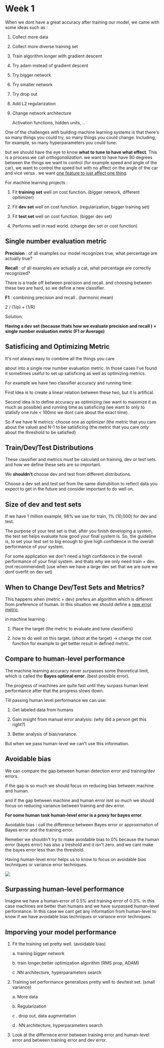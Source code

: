 # Week 1

When we dont have a great accuracy after training our model, we came with some ideas such as :

1) Collect more data

2) Collect more diverse training set

3) Train algorithm longer with gradient descent

4) Try adam instead of gradient descent

5) Try bigger network

6) Try smaller network

7) Try drop out

8) Add L2 regularization

9) Change network architecture 
   
   Activation functions, hidden units, ..

One of the challenges with building machine learning systems is that there's so many things you could try, so many things you could change. Including, for example, so many hyperparameters you could tune.

but we should have the eye to know **what to tune to have what effect**. This is a process we call *orthogonalization*. we want to have have 90 degrees between the things we want to control (for example speed and angle of the car), we want to control the speed but with no affect on the angle of the car and vice versa . we want <u>one feature to just affect one thing</u>.

For machine learning projects :

1. Fit **training set** well on cost function. (bigger network, different opitimizer)

2. Fit **dev set** well on cost function. (regularization, bigger training set)

3. Fit **test set** well on cost function. (bigger dev set)

4. Performs well in read world. (change dev set or cost function)

## Single number evaluation metric

**Precision**  : of all examples our model recognizes true, what percentage are actually true?

**Recall** : of all examples are actually a cat, what percentage are correctly recognized?

There is a trade off between precision and recall. and choosing between these two are hard, so we define a new classifier.

**F1** : combining precision and recall . (harmonic mean)  

2 / (1/p) + (1/R)

Solution: 

**Having a dev set (because thats how we evaluate precision and recall ) + single number evaluation metric (F1 or Average)**

## Satisficing and Optimizing Metric

It's not always easy to combine all the things you care 

about into a single row number evaluation metric. In those cases I've found it sometimes useful to set up satisficing as well as optimizing metrics. 

For example we have two classifier accuracy and running time:

First idea is to create a linear relation between these two, but it is artifical.

Second idea is to define accuracy as optimizing (we want to maximize it as much as possible) and running time as satisficing (we want to only to statisfy one rule < 100ms we dont care about the exact time).

So if we have N metrics: choose one as optimizer (the metric that you care about the value) and N-1 to be satisficing (the metric that you care only about the threshold to be satisfied)

## Train/Dev/Test Distributions

These classifier and metrics must be calculatd on training, dev or test sets. and how we define these sets are so important.

We **shouldn't** choose dev and test from different distributions.

Choose a dev set and test set from the same distrubition to reflect data you expect to get in the future and consider important to do well on.

## Size of dev and test sets

If we have 1 million example, 98% we use for train, 1% (10,000) for dev and test.

The purpose of your test set is that, after you finish developing a system, the test set helps evaluate how good your final system is. So, the guideline is, to set your test set to big enough to give high confidence in the overall performance of your system.

For some application we don't need a high confidence in the overall performance of your final system. and thats why we only need train + dev. (not recommended) (use when we have a large dev set that we are sure we dont overfit on dev set)

## When to Change Dev/Test Sets and Metrics?

This happens when (metric + dev) prefers an algorithm which is different from preference of human. In this situation we should define a <u>new error metric</u>.

in machine learning :

1. Place the target (the metric to evaluate and tune classifiers)

2. how to do well on this target. (shoot at the target) -> change the cost function for example to get better result in defined metric.

## Compare to human-level performance

The machine learning accuracy never surpasses some theoretical limit, which is called the **Bayes optimal error**. (best possible error).

The progress of machines are quite fast until they surpass human level performance after that the progress slows down.

Till passing human level performance we can use:

1. Get labeled data from humans

2. Gain insight from manual error analysis: (why did a person get this right?)

3. Better analysis of bias/variance.

But when we pass human-level we can't use this information.

## Avoidable bias

We can compare the gap between human detection error and training/dev errors. 

if the gap is so much we should focus on reducing bias between machine and human.

and if the gap between machine and human error isnt so much we should focus on reducing variance between training and dev error.

**For some human task human-level error is a proxy for bayes error**.

Avoidable bias : call the difference between Bayes error or approximation of Bayes error and the training error.

Remeber we shouldn't try to make avoidable bias to 0% because the human error (bayes error) has also a treshold and it isn't zero. and we cant make the bayes error less than the threshold.

Having human-level error helps us to know to focus on avoidable bias techniques or variance error techniques.

![](https://github.com/rojinakashefi/Intro-to-Artificial-Intelligence/blob/main/Structuring%20Machine%20Learning%20Projects/pictures/avoidable-bias.png)

## Surpassing human-level performance

Imagine we have a human-error of 0.5%  and training error of 0.3%. in this case machines are better than humans and we have surpassed human-level performance. In this case we cant get any information from human-level to know if we have  avoidable bias techniques or variance error techniques.

## Imporving your model performance

1. Fit the training set pretty well. (avoidable bias) 
   
   a. training bigger network
   
   b. train longer,better optimization algorithm (RMS prop, ADAM)
   
   c .NN architecture, hyperparameters search

2. Training set performance generalizes pretty well to dev/test set. (small variance) 
   
   a. More data
   
   b. Regularization
   
   c . drop out, data augmentation
   
   d . NN architecture, hyperparameters search

3. Look at the differnece error between training error and human-level error and between training error and dev error.


